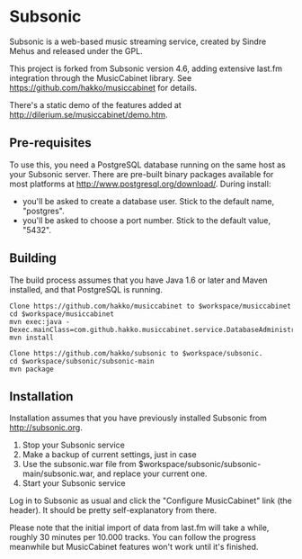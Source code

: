Subsonic
========

Subsonic is a web-based music streaming service, created by Sindre Mehus and released under the GPL.

This project is forked from Subsonic version 4.6, adding extensive last.fm integration through the MusicCabinet library. See https://github.com/hakko/musiccabinet for details.

There's a static demo of the features added at http://dilerium.se/musiccabinet/demo.htm.

Pre-requisites
--------------

To use this, you need a PostgreSQL database running on the same host as your Subsonic server.
There are pre-built binary packages available for most platforms at http://www.postgresql.org/download/.
During install:
* you'll be asked to create a database user. Stick to the default name, "postgres".
* you'll be asked to choose a port number. Stick to the default value, "5432".

Building
--------

The build process assumes that you have Java 1.6 or later and Maven installed, and that PostgreSQL is running.

    Clone https://github.com/hakko/musiccabinet to $workspace/musiccabinet
    cd $workspace/musiccabinet
    mvn exec:java -Dexec.mainClass=com.github.hakko.musiccabinet.service.DatabaseAdministrationService
    mvn install

    Clone https://github.com/hakko/subsonic to $workspace/subsonic.
    cd $workspace/subsonic/subsonic-main
    mvn package

Installation
------------

Installation assumes that you have previously installed Subsonic from http://subsonic.org.

1. Stop your Subsonic service
2. Make a backup of current settings, just in case
3. Use the subsonic.war file from $workspace/subsonic/subsonic-main/subsonic.war, and replace your current one.
4. Start your Subsonic service

Log in to Subsonic as usual and click the "Configure MusicCabinet" link (the header). It should be pretty self-explanatory from there.

Please note that the initial import of data from last.fm will take a while, roughly 30 minutes per 10.000 tracks. You can follow the progress meanwhile but MusicCabinet features won't work until it's finished.